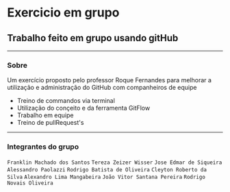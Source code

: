 # Exercicio em grupo

## Trabalho feito em grupo usando gitHub

---

### Sobre

Um exercício proposto pelo professor Roque Fernandes para melhorar a utilização e administração do GitHub com companheiros de equipe

- Treino de commandos via terminal
- Utilização do conçeito e da ferramenta GitFlow
- Trabalho em equipe
- Treino de pullRequest's

---

### Integrantes do grupo

`Franklin Machado dos Santos`
`Tereza Zeizer Wisser`
`Jose Edmar de Siqueira`
`Alessandro Paolazzi`
`Rodrigo Batista de Oliveira`
`Cleyton Roberto da Silva`
`Alexandro Lima Mangabeira`
`João Vitor Santana Pereira`
`Rodrigo Novais Oliveira`
